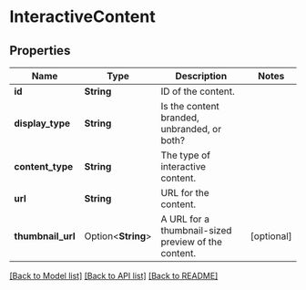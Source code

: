 # InteractiveContent

## Properties

Name | Type | Description | Notes
------------ | ------------- | ------------- | -------------
**id** | **String** | ID of the content. | 
**display_type** | **String** | Is the content branded, unbranded, or both? | 
**content_type** | **String** | The type of interactive content. | 
**url** | **String** | URL for the content. | 
**thumbnail_url** | Option<**String**> | A URL for a thumbnail-sized preview of the content. | [optional]

[[Back to Model list]](../README.md#documentation-for-models) [[Back to API list]](../README.md#documentation-for-api-endpoints) [[Back to README]](../README.md)


